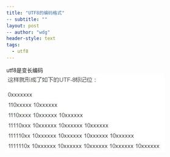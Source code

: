 ```yaml
---
title: "UTF8的编码格式"
-- subtitle: ""
layout: post
-- author: "wdg"
header-style: text
tags:
  - utf8
---
```


utf8是变长编码
<img src="/img/post/utf8.jpg"/>

